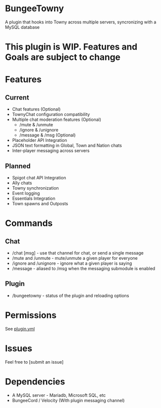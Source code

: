 # BungeeTowny
A plugin that hooks into Towny across multiple servers, syncronizing with a MySQL database

# This plugin is WIP. Features and Goals are subject to change

# Features

## Current
- Chat features (Optional)
- TownyChat configuration compatibility
- Multiple chat moderation features (Optional)
  - /mute & /unmute
  - /ignore & /unignore
  - /message & /msg (Optional)
- Placeholder API Integration
- JSON text formatting in Global, Town and Nation chats
- Inter-player messaging across servers

## Planned
- Spigot chat API Integration
- Ally chats
- Towny synchronization
- Event logging
- Essentials Integration
- Town spawns and Outposts

# Commands
## Chat
- /chat <channel> [msg] - use that channel for chat, or send a single message
- /mute and /unmute - mute/unmute a given player for everyone
- /ignore and /unignore - ignore what a given player is saying
- /message - aliased to /msg when the messaging submodule is enabled
## Plugin
 - /bungeetowny - status of the plugin and reloading options

# Permissions
See [plugin.yml](https://github.com/oezingle/BungeeTowny/blob/master/src/main/resources/plugin.yml)

# Issues
Feel free to [submit an issue]

# Dependencies
- A MySQL server - Mariadb, Microsoft SQL, etc
- BungeeCord / Velocity (With plugin messaging channel)
